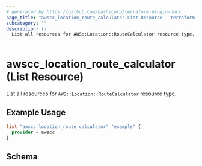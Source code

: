 ```yaml
---
# generated by https://github.com/hashicorp/terraform-plugin-docs
page_title: "awscc_location_route_calculator List Resource - terraform-provider-awscc"
subcategory: ""
description: |-
  List all resources for AWS::Location::RouteCalculator resource type.
---
```


# awscc_location_route_calculator (List Resource)

List all resources for `AWS::Location::RouteCalculator` resource type.

## Example Usage

```terraform
list "awscc_location_route_calculator" "example" {
  provider = awscc
}
```

<!-- schema generated by tfplugindocs -->
## Schema
